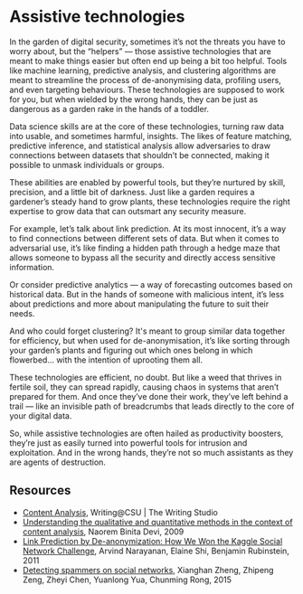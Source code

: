 # Assistive technologies

In the garden of digital security, sometimes it’s not the threats you have to worry about, but the “helpers” — those 
assistive technologies that are meant to make things easier but often end up being a bit too helpful. Tools like 
machine learning, predictive analysis, and clustering algorithms are meant to streamline the process of de-anonymising 
data, profiling users, and even targeting behaviours. These technologies are supposed to work for you, but when 
wielded by the wrong hands, they can be just as dangerous as a garden rake in the hands of a toddler.

Data science skills are at the core of these technologies, turning raw data into usable, and sometimes harmful, 
insights. The likes of feature matching, predictive inference, and statistical analysis allow adversaries to draw 
connections between datasets that shouldn’t be connected, making it possible to unmask individuals or groups. 

These abilities are enabled by powerful tools, but they’re nurtured by skill, precision, and a little bit of 
darkness. Just like a garden requires a gardener’s steady hand to grow plants, these technologies require the 
right expertise to grow data that can outsmart any security measure.

For example, let’s talk about link prediction. At its most innocent, it’s a way to find connections between 
different sets of data. But when it comes to adversarial use, it’s like finding a hidden path through a hedge 
maze that allows someone to bypass all the security and directly access sensitive information. 

Or consider predictive analytics — a way of forecasting outcomes based on historical data. But in the hands of 
someone with malicious intent, it’s less about predictions and more about manipulating the future to suit their needs. 

And who could forget clustering? It's meant to group similar data together for efficiency, but when used for 
de-anonymisation, it’s like sorting through your garden’s plants and figuring out which ones belong in which 
flowerbed... with the intention of uprooting them all.

These technologies are efficient, no doubt. But like a weed that thrives in fertile soil, they can spread rapidly, 
causing chaos in systems that aren’t prepared for them. And once they’ve done their work, they’ve left behind a 
trail — like an invisible path of breadcrumbs that leads directly to the core of your digital data.

So, while assistive technologies are often hailed as productivity boosters, they’re just as easily turned into 
powerful tools for intrusion and exploitation. And in the wrong hands, they’re not so much assistants as they 
are agents of destruction.

## Resources

* [Content Analysis](https://writing.colostate.edu/guides/guide.cfm?guideid=61), Writing@CSU | The Writing Studio
* [Understanding the qualitative and quantitative methods in the context of content analysis](http://www.isast.org/proceedingsQQML2009/PAPERS_PDF/Devi-Understanding_the_Qualitative_and_Quantatitive_Methods_PAPER-QQML2009.pdf), Naorem Binita Devi, 2009
* [Link Prediction by De-anonymization: How We Won the Kaggle Social Network Challenge](https://arxiv.org/abs/1102.4374), Arvind Narayanan, Elaine Shi, Benjamin Rubinstein, 2011
* [Detecting spammers on social networks](https://www.sciencedirect.com/science/article/pii/S0925231215002106), Xianghan Zheng, Zhipeng Zeng, Zheyi Chen, Yuanlong Yua, Chunming Rong, 2015


